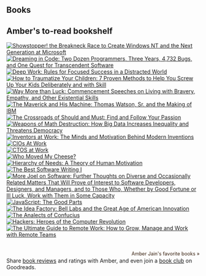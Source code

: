 ## Books

<div id="gr_grid_widget_1478047565">
        <!-- Show static html as a placeholder in case js is not enabled - javascript include will override this if things work -->
            <h2>
      <a style="text-decoration: none;" href="https://www.goodreads.com/review/list/50208228-amber-jain?shelf=to-read&utm_medium=api&utm_source=grid_widget">Amber's to-read bookshelf</a>
    </h2>
  <div class="gr_grid_container">
    <div class="gr_grid_book_container"><a title="Showstopper! the Breakneck Race to Create Windows NT and the Next Generation at Microsoft" href="https://www.goodreads.com/book/show/7049142-showstopper-the-breakneck-race-to-create-windows-nt-and-the-next-genera"><img alt="Showstopper! the Breakneck Race to Create Windows NT and the Next Generation at Microsoft" border="0" src="https://images.gr-assets.com/books/1348401400m/7049142.jpg" /></a></div>
    <div class="gr_grid_book_container"><a title="Dreaming in Code: Two Dozen Programmers, Three Years, 4,732 Bugs, and One Quest for Transcendent Software" href="https://www.goodreads.com/book/show/32475.Dreaming_in_Code"><img alt="Dreaming in Code: Two Dozen Programmers, Three Years, 4,732 Bugs, and One Quest for Transcendent Software" border="0" src="https://images.gr-assets.com/books/1442376721m/32475.jpg" /></a></div>
    <div class="gr_grid_book_container"><a title="Deep Work: Rules for Focused Success in a Distracted World" href="https://www.goodreads.com/book/show/25744928-deep-work"><img alt="Deep Work: Rules for Focused Success in a Distracted World" border="0" src="https://images.gr-assets.com/books/1447957962m/25744928.jpg" /></a></div>
    <div class="gr_grid_book_container"><a title="How to Traumatize Your Children: 7 Proven Methods to Help You Screw Up Your Kids Deliberately and with Skill" href="https://www.goodreads.com/book/show/13279015-how-to-traumatize-your-children"><img alt="How to Traumatize Your Children: 7 Proven Methods to Help You Screw Up Your Kids Deliberately and with Skill" border="0" src="https://images.gr-assets.com/books/1381969682m/13279015.jpg" /></a></div>
    <div class="gr_grid_book_container"><a title="Way More than Luck: Commencement Speeches on Living with Bravery, Empathy, and Other Existential Skills" href="https://www.goodreads.com/book/show/22875406-way-more-than-luck"><img alt="Way More than Luck: Commencement Speeches on Living with Bravery, Empathy, and Other Existential Skills" border="0" src="https://images.gr-assets.com/books/1415586546m/22875406.jpg" /></a></div>
    <div class="gr_grid_book_container"><a title="The Maverick and His Machine: Thomas Watson, Sr. and the Making of IBM" href="https://www.goodreads.com/book/show/638811.The_Maverick_and_His_Machine"><img alt="The Maverick and His Machine: Thomas Watson, Sr. and the Making of IBM" border="0" src="https://images.gr-assets.com/books/1396230032m/638811.jpg" /></a></div>
    <div class="gr_grid_book_container"><a title="The Crossroads of Should and Must: Find and Follow Your Passion" href="https://www.goodreads.com/book/show/22859551-the-crossroads-of-should-and-must"><img alt="The Crossroads of Should and Must: Find and Follow Your Passion" border="0" src="https://images.gr-assets.com/books/1423486467m/22859551.jpg" /></a></div>
    <div class="gr_grid_book_container"><a title="Weapons of Math Destruction: How Big Data Increases Inequality and Threatens Democracy" href="https://www.goodreads.com/book/show/28186015-weapons-of-math-destruction"><img alt="Weapons of Math Destruction: How Big Data Increases Inequality and Threatens Democracy" border="0" src="https://images.gr-assets.com/books/1456091964m/28186015.jpg" /></a></div>
    <div class="gr_grid_book_container"><a title="Inventors at Work: The Minds and Motivation Behind Modern Inventions" href="https://www.goodreads.com/book/show/15945009-inventors-at-work"><img alt="Inventors at Work: The Minds and Motivation Behind Modern Inventions" border="0" src="https://images.gr-assets.com/books/1352351513m/15945009.jpg" /></a></div>
    <div class="gr_grid_book_container"><a title="CIOs At Work" href="https://www.goodreads.com/book/show/12953706-cios-at-work"><img alt="CIOs At Work" border="0" src="https://images.gr-assets.com/books/1328044301m/12953706.jpg" /></a></div>
    <div class="gr_grid_book_container"><a title="CTOS at Work" href="https://www.goodreads.com/book/show/14354116-ctos-at-work"><img alt="CTOS at Work" border="0" src="https://images.gr-assets.com/books/1344694481m/14354116.jpg" /></a></div>
    <div class="gr_grid_book_container"><a title="Who Moved My Cheese?" href="https://www.goodreads.com/book/show/4894.Who_Moved_My_Cheese_"><img alt="Who Moved My Cheese?" border="0" src="https://images.gr-assets.com/books/1388639717m/4894.jpg" /></a></div>
    <div class="gr_grid_book_container"><a title="Hierarchy of Needs: A Theory of Human Motivation" href="https://www.goodreads.com/book/show/13518096-hierarchy-of-needs"><img alt="Hierarchy of Needs: A Theory of Human Motivation" border="0" src="https://images.gr-assets.com/books/1331305531m/13518096.jpg" /></a></div>
    <div class="gr_grid_book_container"><a title="The Best Software Writing I" href="https://www.goodreads.com/book/show/41787.The_Best_Software_Writing_I"><img alt="The Best Software Writing I" border="0" src="https://images.gr-assets.com/books/1385220486m/41787.jpg" /></a></div>
    <div class="gr_grid_book_container"><a title="More Joel on Software: Further Thoughts on Diverse and Occasionally Related Matters That Will Prove of Interest to Software Developers, Designers, and Managers, and to Those Who, Whether by Good Fortune or Ill Luck, Work with Them in Some Capacity" href="https://www.goodreads.com/book/show/2718384-more-joel-on-software"><img alt="More Joel on Software: Further Thoughts on Diverse and Occasionally Related Matters That Will Prove of Interest to Software Developers, Designers, and Managers, and to Those Who, Whether by Good Fortune or Ill Luck, Work with Them in Some Capacity" border="0" src="https://images.gr-assets.com/books/1349082373m/2718384.jpg" /></a></div>
    <div class="gr_grid_book_container"><a title="JavaScript: The Good Parts" href="https://www.goodreads.com/book/show/2998152-javascript"><img alt="JavaScript: The Good Parts" border="0" src="https://images.gr-assets.com/books/1328834793m/2998152.jpg" /></a></div>
    <div class="gr_grid_book_container"><a title="The Idea Factory: Bell Labs and the Great Age of American Innovation" href="https://www.goodreads.com/book/show/11797471-the-idea-factory"><img alt="The Idea Factory: Bell Labs and the Great Age of American Innovation" border="0" src="https://images.gr-assets.com/books/1338504885m/11797471.jpg" /></a></div>
    <div class="gr_grid_book_container"><a title="The Analects of Confucius" href="https://www.goodreads.com/book/show/27977517-the-analects-of-confucius"><img alt="The Analects of Confucius" border="0" src="https://s.gr-assets.com/assets/nophoto/book/111x148-bcc042a9c91a29c1d680899eff700a03.png" /></a></div>
    <div class="gr_grid_book_container"><a title="Hackers: Heroes of the Computer Revolution" href="https://www.goodreads.com/book/show/56829.Hackers"><img alt="Hackers: Heroes of the Computer Revolution" border="0" src="https://images.gr-assets.com/books/1435697935m/56829.jpg" /></a></div>
    <div class="gr_grid_book_container"><a title="The Ultimate Guide to Remote Work: How to Grow, Manage and Work with Remote Teams (Zapier App Guides Book 3)" href="https://www.goodreads.com/book/show/25266259-the-ultimate-guide-to-remote-work"><img alt="The Ultimate Guide to Remote Work: How to Grow, Manage and Work with Remote Teams" border="0" src="https://images.gr-assets.com/books/1427940892m/25266259.jpg" /></a></div>
    <br style="clear: both"/><br/><a class="gr_grid_branding" style="font-size: .9em; color: #382110; text-decoration: none; float: right; clear: both" href="https://www.goodreads.com/user/show/50208228-amber-jain">Amber Jain's favorite books »</a>
  <noscript><br/>Share <a href="/">book reviews</a> and ratings with Amber, and even join a <a href="/group">book club</a> on Goodreads.</noscript>
  </div>

</div>
<script src="https://www.goodreads.com/review/grid_widget/50208228.Amber's%20to-read%20bookshelf?cover_size=medium&hide_link=&hide_title=&num_books=200&order=d&shelf=to-read&sort=date_added&widget_id=1478047565" type="text/javascript" charset="utf-8"></script>
